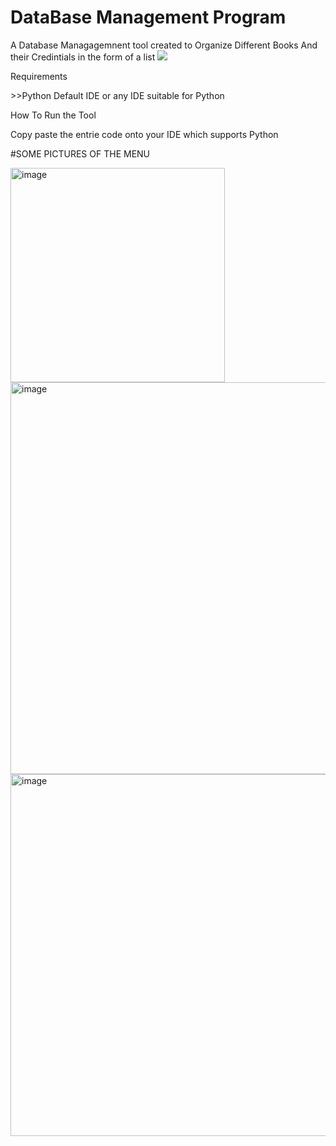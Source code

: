 # DataBase Management Program

A Database Managagemnent tool created to Organize Different Books And their Credintials in the form of a list
<img src=https://camo.githubusercontent.com/70b20d79994bc6a0d0dfe18568689ce888100572eabac954f7d2641f10c56414/687474703a2f2f636c69706172742d6c6962726172792e636f6d2f696d6167655f67616c6c657279322f507974686f6e2d4c6f676f2d467265652d446f776e6c6f61642d504e472e706e67> 


<p> Requirements </p>




<p>  >>Python Default IDE or any IDE suitable for Python </p>



<p>How To Run the Tool</p>
 Copy paste the entrie code onto your IDE which supports Python



#SOME PICTURES OF THE MENU

<img width="343" alt="image" src="https://user-images.githubusercontent.com/81548305/195141521-df388eac-3507-4d3c-93fc-27417909710e.png">




<img width="627" alt="image" src="https://user-images.githubusercontent.com/81548305/195141858-0f3181ac-aae9-4e98-9f75-eef4df4f47af.png">





<img width="579" alt="image" src="https://user-images.githubusercontent.com/81548305/195142447-373bf0c9-2b1a-4bcf-ad18-ff2595c91efa.png">





